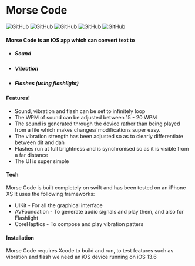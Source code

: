 # Morse Code

![GitHub](https://img.shields.io/github/license/AsadAzam/MorseCode?style=for-the-badge)
![GitHub](https://img.shields.io/github/issues-raw/AsadAzam/MorseCode?style=for-the-badge)
![GitHub](https://img.shields.io/github/issues-closed-raw/AsadAzam/MorseCode?style=for-the-badge)
![GitHub](https://img.shields.io/github/issues-pr/AsadAzam/MorseCode?style=for-the-badge)
![GitHub](https://img.shields.io/github/last-commit/AsadAzam/MorseCode?style=for-the-badge)




#### Morse Code is an iOS app which can convert text to
- ##### Sound
- ##### Vibration
- ##### Flashes (using flashlight)

#### Features!
  - Sound, vibration and flash can be set to infinitely loop
  - The WPM of sound can be adjusted between 15 - 20 WPM
  - The sound is generated through the device rather than being played from a file which makes changes/ modifications super easy.
  - The vibration strength has been adjusted so as to clearly differentiate between dit and dah
  - Flashes run at full brightness and is synchronised so as it is visible from a far distance
  - The UI is super simple

#### Tech

Morse Code is built completely on swift and has been tested on an iPhone XS
It uses the following frameworks:

* UIKit - For all the graphical interface
* AVFoundation - To generate audio signals and play them, and also for Flashlight
* CoreHaptics - To compose and play vibration patters

#### Installation
Morse Code requires Xcode to build and run, to test features such as vibration and flash we need an iOS device running on iOS 13.6

